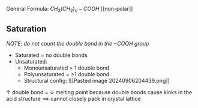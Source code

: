 General Formula: $CH_3{(CH_2)}_n-COOH$
[[non-polar]]
## Saturation
*NOTE: do not count the double bond in the $-COOH$ group*
- Saturated = no double bonds
- Unsaturated:
	- Monounsaturated = 1 double bond
	- Polyunsaturated = >1 double bond
	- Structural config:
		![[Pasted image 20240906204439.png]]

$\uparrow$ double bond = $\downarrow$ melting point
because double bonds cause kinks in the acid structure $\implies$ cannot closely pack in crystal lattice